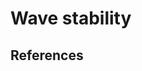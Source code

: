 # Wave stability


## References

[^Beyn]:> Beyn and Thümmler, **Phase Conditions, Symmetries and PDE Continuation.**

[^Sandstede]:> Sandstede, Björn. “Stability of Travelling Waves.” In Handbook of Dynamical Systems, 2:983–1055. Elsevier, 2002. https://doi.org/10.1016/S1874-575X(02)80039-X.

